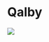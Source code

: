 # Qalby

<img src = "https://user-images.githubusercontent.com/41232970/122641381-ad777800-d10d-11eb-9ff4-0f4ec04f9744.png" />
